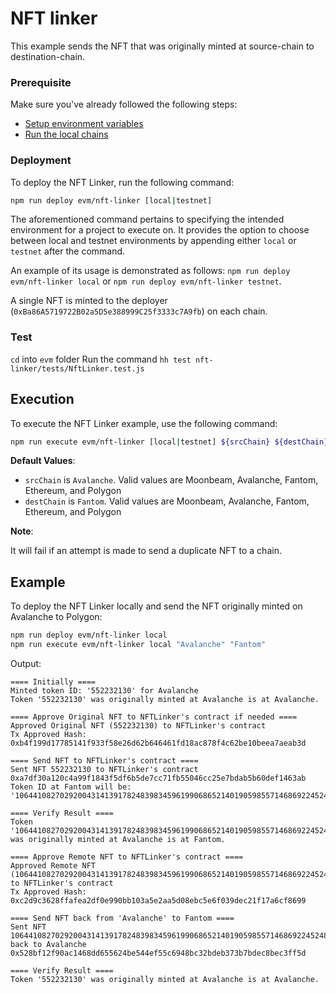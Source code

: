 # NFT linker

This example sends the NFT that was originally minted at source-chain to destination-chain.

### Prerequisite

Make sure you've already followed the following steps:

-   [Setup environment variables](/README.md#set-environment-variables)
-   [Run the local chains](/README.md#running-the-local-chains)

### Deployment

To deploy the NFT Linker, run the following command:

```bash
npm run deploy evm/nft-linker [local|testnet]
```

The aforementioned command pertains to specifying the intended environment for a project to execute on. It provides the option to choose between local and testnet environments by appending either `local` or `testnet` after the command.

An example of its usage is demonstrated as follows: `npm run deploy evm/nft-linker local` or `npm run deploy evm/nft-linker testnet`.

A single NFT is minted to the deployer (`0xBa86A5719722B02a5D5e388999C25f3333c7A9fb`) on each chain.

### Test
`cd` into `evm` folder
Run the command `hh test nft-linker/tests/NftLinker.test.js`     


## Execution

To execute the NFT Linker example, use the following command:

```bash
npm run execute evm/nft-linker [local|testnet] ${srcChain} ${destChain}
```

**Default Values**:

-   `srcChain` is `Avalanche`. Valid values are Moonbeam, Avalanche, Fantom, Ethereum, and Polygon
-   `destChain` is `Fantom`. Valid values are Moonbeam, Avalanche, Fantom, Ethereum, and Polygon

**Note**:

It will fail if an attempt is made to send a duplicate NFT to a chain.

## Example

To deploy the NFT Linker locally and send the NFT originally minted on Avalanche to Polygon:

```bash
npm run deploy evm/nft-linker local
npm run execute evm/nft-linker local "Avalanche" "Fantom"
```

Output:

```
==== Initially ====
Minted token ID: '552232130' for Avalanche
Token '552232130' was originally minted at Avalanche is at Avalanche.

==== Approve Original NFT to NFTLinker's contract if needed ====
Approved Original NFT (552232130) to NFTLinker's contract
Tx Approved Hash: 0xb4f199d17785141f933f58e26d62b646461fd18ac878f4c62be10beea7aeab3d

==== Send NFT to NFTLinker's contract ====
Sent NFT 552232130 to NFTLinker's contract 0xa7df30a120c4a99f1843f5df6b5de7cc71fb55046cc25e7bdab5b60def1463ab
Token ID at Fantom will be: '106441082702920043141391782483983459619906865214019059855714686922452481221015'

==== Verify Result ====
Token '106441082702920043141391782483983459619906865214019059855714686922452481221015' was originally minted at Avalanche is at Fantom.

==== Approve Remote NFT to NFTLinker's contract ====
Approved Remote NFT (106441082702920043141391782483983459619906865214019059855714686922452481221015) to NFTLinker's contract
Tx Approved Hash: 0xc2d9c3628ffafea2df0e990bb103a5e2aa5d08ebc5e6f039dec21f17a6cf8699

==== Send NFT back from 'Avalanche' to Fantom ====
Sent NFT 106441082702920043141391782483983459619906865214019059855714686922452481221015 back to Avalanche 0x528bf12f90ac1468dd655624be544ef55c6948bc32bdeb373b7bdec8bec3ff5d

==== Verify Result ====
Token '552232130' was originally minted at Avalanche is at Avalanche.
```
